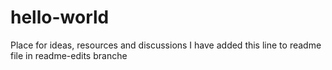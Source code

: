 # hello-world
Place for ideas, resources and discussions
I have added this line to readme file in readme-edits branche
